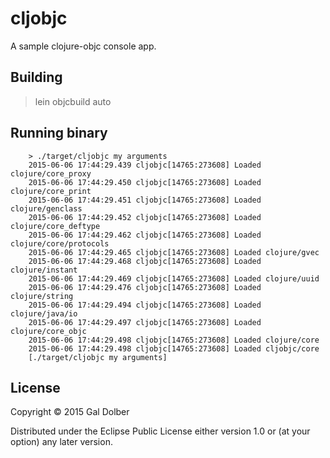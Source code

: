 # cljobjc

A sample clojure-objc console app.

## Building

> lein objcbuild auto

## Running binary

        > ./target/cljobjc my arguments
        2015-06-06 17:44:29.439 cljobjc[14765:273608] Loaded clojure/core_proxy
        2015-06-06 17:44:29.450 cljobjc[14765:273608] Loaded clojure/core_print
        2015-06-06 17:44:29.451 cljobjc[14765:273608] Loaded clojure/genclass
        2015-06-06 17:44:29.452 cljobjc[14765:273608] Loaded clojure/core_deftype
        2015-06-06 17:44:29.462 cljobjc[14765:273608] Loaded clojure/core/protocols
        2015-06-06 17:44:29.465 cljobjc[14765:273608] Loaded clojure/gvec
        2015-06-06 17:44:29.468 cljobjc[14765:273608] Loaded clojure/instant
        2015-06-06 17:44:29.469 cljobjc[14765:273608] Loaded clojure/uuid
        2015-06-06 17:44:29.476 cljobjc[14765:273608] Loaded clojure/string
        2015-06-06 17:44:29.494 cljobjc[14765:273608] Loaded clojure/java/io
        2015-06-06 17:44:29.497 cljobjc[14765:273608] Loaded clojure/core_objc
        2015-06-06 17:44:29.498 cljobjc[14765:273608] Loaded clojure/core
        2015-06-06 17:44:29.498 cljobjc[14765:273608] Loaded cljobjc/core
        [./target/cljobjc my arguments]

## License

Copyright © 2015 Gal Dolber

Distributed under the Eclipse Public License either version 1.0 or (at
your option) any later version.
